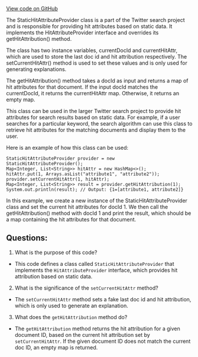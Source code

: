 [View code on GitHub](https://github.com/misbahsy/the-algorithm/src/java/com/twitter/search/common/query/StaticHitAttributeProvider.java)

The StaticHitAttributeProvider class is a part of the Twitter search project and is responsible for providing hit attributes based on static data. It implements the HitAttributeProvider interface and overrides its getHitAttribution() method. 

The class has two instance variables, currentDocId and currentHitAttr, which are used to store the last doc id and hit attribution respectively. The setCurrentHitAttr() method is used to set these values and is only used for generating explanations. 

The getHitAttribution() method takes a docId as input and returns a map of hit attributes for that document. If the input docId matches the currentDocId, it returns the currentHitAttr map. Otherwise, it returns an empty map. 

This class can be used in the larger Twitter search project to provide hit attributes for search results based on static data. For example, if a user searches for a particular keyword, the search algorithm can use this class to retrieve hit attributes for the matching documents and display them to the user. 

Here is an example of how this class can be used:

```
StaticHitAttributeProvider provider = new StaticHitAttributeProvider();
Map<Integer, List<String>> hitAttr = new HashMap<>();
hitAttr.put(1, Arrays.asList("attribute1", "attribute2"));
provider.setCurrentHitAttr(1, hitAttr);
Map<Integer, List<String>> result = provider.getHitAttribution(1);
System.out.println(result); // Output: {1=[attribute1, attribute2]}
```

In this example, we create a new instance of the StaticHitAttributeProvider class and set the current hit attributes for docId 1. We then call the getHitAttribution() method with docId 1 and print the result, which should be a map containing the hit attributes for that document.
## Questions: 
 1. What is the purpose of this code?
- This code defines a class called `StaticHitAttributeProvider` that implements the `HitAttributeProvider` interface, which provides hit attribution based on static data.

2. What is the significance of the `setCurrentHitAttr` method?
- The `setCurrentHitAttr` method sets a fake last doc id and hit attribution, which is only used to generate an explanation.

3. What does the `getHitAttribution` method do?
- The `getHitAttribution` method returns the hit attribution for a given document ID, based on the current hit attribution set by `setCurrentHitAttr`. If the given document ID does not match the current doc ID, an empty map is returned.
